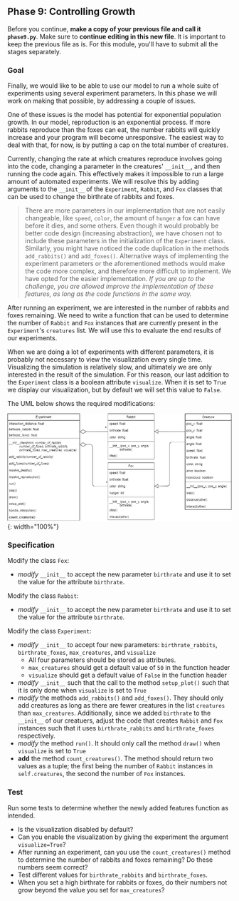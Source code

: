## Phase 9: Controlling Growth

Before you continue, **make a copy of your previous file and call it `phase9.py`**. Make sure to **continue editing in this new file**. It is important to keep the previous file as is. For this module, you'll have to submit all the stages separately.

### Goal

Finally, we would like to be able to use our model to run a whole suite of experiments using several experiment parameters. In this phase we will work on making that possible, by addressing a couple of issues.

One of these issues is the model has potential for exponential population growth. In our model, reproduction is an exponential process. If more rabbits reproduce than the foxes  can eat, the number rabbits will quickly increase and your program will become unresponsive. The easiest way to deal with that, for now, is by putting a cap on the total number of creatures.

Currently, changing the rate at which creatures reproduce involves going into the code, changing a parameter in the creatures' `__init__`, and then running the code again. This effectively makes it impossible to run a large amount of automated experiments. We will resolve this by adding arguments to the `__init__` of the `Experiment`, `Rabbit`, and `Fox` classes that can be used to change the birthrate of rabbits and foxes.

> There are more parameters in our implementation that are not easily changeable, like `speed`, `color`, the amount of `hunger` a fox can have before it dies, and some others. Even though it would probably be better code design (increasing abstraction), we have chosen not to include these parameters in the initialization of the `Experiment` class. Similarly, you might have noticed the code duplication in the methods `add_rabbits()` and `add_foxes()`. Alternative ways of implementing the experiment parameters or the aforementioned methods would make the code more complex, and therefore more difficult to implement. We have opted for the easier implementation. _If you are up to the challenge, you are allowed improve the implementation of these features, as long as the code functions in the same way._

After running an experiment, we are interested in the number of rabbits and foxes remaining. We need to write a function that can be used to determine the number of `Rabbit` and `Fox` instances that are currently present in the `Experiment`'s `creatures` list. We will use this to evaluate the end results of our experiments.

When we are doing a lot of experiments with different parameters, it is probably not necessary to view the visualization every single time. Visualizing the simulation is relatively slow, and ultimately we are only interested in the result of the simulation. For this reason, our last addition to the `Experiment` class is a boolean attribute `visualize`. When it is set to `True` we display our visualization, but by default we will set this value to `False`.

The UML below shows the required modifications:

![](oo-phase9.png){: width="100%"}

### Specification

Modify the class `Fox`:

* *modify* `__init__` to accept the new parameter `birthrate` and use it to set the value for the attribute `birthrate`.

Modify the class `Rabbit`:

* *modify* `__init__` to accept the new parameter `birthrate` and use it to set the value for the attribute `birthrate`.

Modify the class `Experiment`:

* *modify* `__init__` to accept four new parameters: `birthrate_rabbits`, `birthrate_foxes`, `max_creatures`, and `visualize`
  * All four parameters should be stored as attributes.
  * `max_creatures` should get a default value of `50` in the function header
  * `visualize` should get a default value of `False` in the function header
* *modify* `__init__` such that the call to the method `setup_plot()` such that it is only done when `visualize` is set to `True`
* *modify* the methods `add_rabbits()` and `add_foxes()`. They should only add creatures as long as there are fewer creatures in the list `creatures` than `max_creatures`. Additionally, since we added `birthrate` to the `__init__` of our creatuers, adjust the code that creates `Rabbit` and `Fox` instances such that it uses `birthrate_rabbits` and `birthrate_foxes` respectively.
* *modify* the method `run()`. It should only call the method `draw()` when `visualize` is set to `True`
* **add** the method `count_creatures()`. The method should return two values as a tuple; the first being the number of `Rabbit` instances in `self.creatures`, the second the number of `Fox` instances.

### Test

Run some tests to determine whether the newly added features function as intended.

* Is the visualization disabled by default?
* Can you enable the visualization by giving the experiment the argument `visualize=True`?
* After running an experiment, can you use the `count_creatures()` method to determine the number of rabbits and foxes remaining? Do these numbers seem correct?
* Test different values for `birthrate_rabbits` and `birthrate_foxes`.
* When you set a high birthrate for rabbits or foxes, do their numbers not grow beyond the value you set for `max_creatures`?
